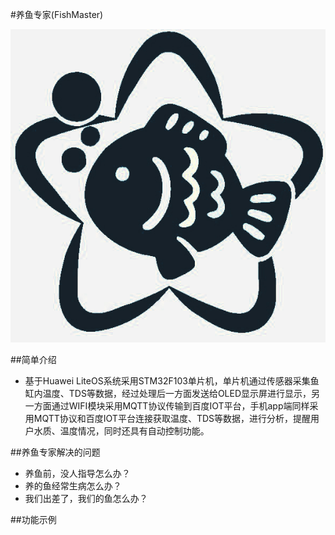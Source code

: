 #养鱼专家(FishMaster)

![FishMaster](./FishMaster.jpg)

##简单介绍
* 基于Huawei LiteOS系统采用STM32F103单片机，单片机通过传感器采集鱼缸内温度、TDS等数据，经过处理后一方面发送给OLED显示屏进行显示，另一方面通过WIFI模块采用MQTT协议传输到百度IOT平台，手机app端同样采用MQTT协议和百度IOT平台连接获取温度、TDS等数据，进行分析，提醒用户水质、温度情况，同时还具有自动控制功能。

##养鱼专家解决的问题
* 养鱼前，没人指导怎么办？
* 养的鱼经常生病怎么办？
* 我们出差了，我们的鱼怎么办？

##功能示例

